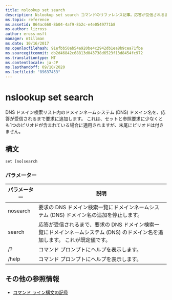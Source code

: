 ```yaml
---
title: nslookup set search
description: Nslookup set search コマンドのリファレンス記事。応答が受信されるまで、DNS ドメインの検索リストにドメインネームシステム (DNS) のドメイン名を追加します。
ms.topic: reference
ms.assetid: 064ac660-8b04-4af9-8b2c-e4e0549771b8
ms.author: lizross
author: eross-msft
manager: mtillman
ms.date: 10/16/2017
ms.openlocfilehash: 91efbb50ab54a920be4c2942db1ea8b9cea71fbe
ms.sourcegitcommit: db2d46842c68813d043738d6523f13d8454fc972
ms.translationtype: MT
ms.contentlocale: ja-JP
ms.lasthandoff: 09/10/2020
ms.locfileid: "89637453"
---
```

# <a name="nslookup-set-search"></a>nslookup set search

DNS ドメイン検索リスト内のドメインネームシステム (DNS) ドメイン名を、応答が受信されるまで要求に追加します。 これは、セットと参照要求に少なくとも1つのピリオドが含まれている場合に適用されますが、末尾にピリオドは付きません。

## <a name="syntax"></a>構文

```
set [no]search
```

### <a name="parameters"></a>パラメーター

| パラメーター | 説明 |
| --------- | ----------- |
| nosearch | 要求の DNS ドメイン検索一覧にドメインネームシステム (DNS) ドメイン名の追加を停止します。 |
| search | 応答が受信されるまで、要求の DNS ドメイン検索一覧にドメインネームシステム (DNS) のドメイン名を追加します。 これが既定値です。 |
| /? | コマンド プロンプトにヘルプを表示します。 |
| /help | コマンド プロンプトにヘルプを表示します。 |

## <a name="additional-references"></a>その他の参照情報

- [コマンド ライン構文の記号](command-line-syntax-key.md)
